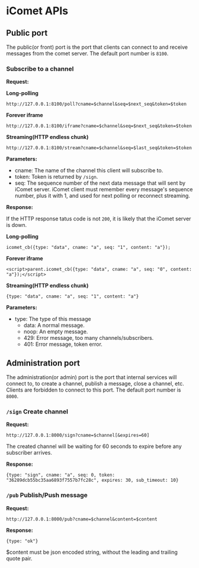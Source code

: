 # iComet APIs

## Public port

The public(or front) port is the port that clients can connect to and receive messages from the comet server. The default port number is ```8100```.

### Subscribe to a channel

__Request:__

__Long-polling__

	http://127.0.0.1:8100/poll?cname=$channel&seq=$next_seq&token=$token

__Forever iframe__

	http://127.0.0.1:8100/iframe?cname=$channel&seq=$next_seq&token=$token

__Streaming(HTTP endless chunk)__

	http://127.0.0.1:8100/stream?cname=$channel&seq=$last_seq&token=$token

__Parameters:__

* cname: The name of the channel this client will subscribe to.
* token: Token is returned by ```/sign```.
* seq: The sequence number of the next data message that will sent by iComet server. iComet client must remember every message's sequence number, plus it with 1, and used for next polling or reconnect streaming.

__Response:__

If the HTTP response tatus code is not ```200```, it is likely that the iComet server is down.

__Long-polling__

	icomet_cb({type: "data", cname: "a", seq: "1", content: "a"});

__Forever iframe__

	<script>parent.icomet_cb({type: "data", cname: "a", seq: "0", content: "a"});</script>

__Streaming(HTTP endless chunk)__

	{type: "data", cname: "a", seq: "1", content: "a"}

__Parameters:__

* type: The type of this message
	* data: A normal message.
	* noop: An empty message.
	* 429: Error message, too many channels/subscribers.
	* 401: Error message, token error.

## Administration port

The administration(or admin) port is the port that internal services will connect to, to create a channel, publish a message, close a channel, etc. Clients are forbidden to connect to this port. The default port number is ```8000```.

### ```/sign``` Create channel

__Request:__

	http://127.0.0.1:8000/sign?cname=$channel[&expires=60]

The created channel will be waiting for 60 seconds to expire before any subscriber arrives.

__Response:__

	{type: "sign", cname: "a", seq: 0, token: "36289dcb55bc35aa6893f7557b7fc28c", expires: 30, sub_timeout: 10}

### ```/pub``` Publish/Push message

__Request:__

	http://127.0.0.1:8000/pub?cname=$channel&content=$content

__Response:__

	{type: "ok"}

$content must be json encoded string, without the leading and trailing quote pair.
